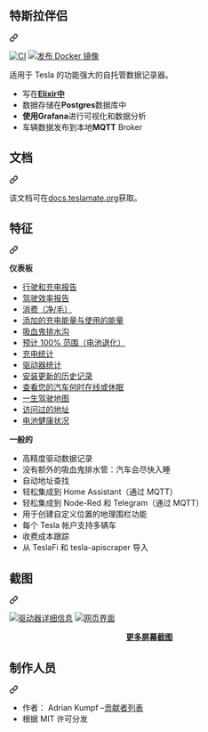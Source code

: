 <div class="Box-sc-g0xbh4-0 bJMeLZ js-snippet-clipboard-copy-unpositioned" data-hpc="true"><article class="markdown-body entry-content container-lg" itemprop="text"><div class="markdown-heading" dir="auto"><h1 tabindex="-1" class="heading-element" dir="auto"><font style="vertical-align: inherit;"><font style="vertical-align: inherit;">特斯拉伴侣</font></font></h1><a id="user-content-teslamate" class="anchor" aria-label="永久链接：特斯拉伴侣" href="#teslamate"><svg class="octicon octicon-link" viewBox="0 0 16 16" version="1.1" width="16" height="16" aria-hidden="true"><path d="m7.775 3.275 1.25-1.25a3.5 3.5 0 1 1 4.95 4.95l-2.5 2.5a3.5 3.5 0 0 1-4.95 0 .751.751 0 0 1 .018-1.042.751.751 0 0 1 1.042-.018 1.998 1.998 0 0 0 2.83 0l2.5-2.5a2.002 2.002 0 0 0-2.83-2.83l-1.25 1.25a.751.751 0 0 1-1.042-.018.751.751 0 0 1-.018-1.042Zm-4.69 9.64a1.998 1.998 0 0 0 2.83 0l1.25-1.25a.751.751 0 0 1 1.042.018.751.751 0 0 1 .018 1.042l-1.25 1.25a3.5 3.5 0 1 1-4.95-4.95l2.5-2.5a3.5 3.5 0 0 1 4.95 0 .751.751 0 0 1-.018 1.042.751.751 0 0 1-1.042.018 1.998 1.998 0 0 0-2.83 0l-2.5 2.5a1.998 1.998 0 0 0 0 2.83Z"></path></svg></a></div>
<p dir="auto"><a href="https://github.com/teslamate-org/teslamate/actions/workflows/elixir.yml"><img src="https://github.com/teslamate-org/teslamate/actions/workflows/elixir.yml/badge.svg" alt="CI" style="max-width: 100%;"></a>
<a href="https://github.com/teslamate-org/teslamate/actions/workflows/buildx.yml"><img src="https://github.com/teslamate-org/teslamate/actions/workflows/buildx.yml/badge.svg" alt="发布 Docker 镜像" style="max-width: 100%;"></a>
<a href="https://coveralls.io/github/teslamate-org/teslamate?branch=master" rel="nofollow"><img src="https://camo.githubusercontent.com/347bee44ca499d4b10912bd082abec964112133d0992cd829693f3120c94c3c0/68747470733a2f2f636f766572616c6c732e696f2f7265706f732f6769746875622f7465736c616d6174652d6f72672f7465736c616d6174652f62616467652e7376673f6272616e63683d6d6173746572" alt="" data-canonical-src="https://coveralls.io/repos/github/teslamate-org/teslamate/badge.svg?branch=master" style="max-width: 100%;"></a>
<a href="https://hub.docker.com/r/teslamate/teslamate" rel="nofollow"><img src="https://camo.githubusercontent.com/93595e5603ed58f304aa59c15c0f0b78aa4c45da9400d8a35df7c22cbc5a86a3/68747470733a2f2f696d672e736869656c64732e696f2f646f636b65722f762f7465736c616d6174652f7465736c616d6174652f6c6174657374" alt="" data-canonical-src="https://img.shields.io/docker/v/teslamate/teslamate/latest" style="max-width: 100%;"></a>
<a href="https://hub.docker.com/r/teslamate/teslamate" rel="nofollow"><img src="https://camo.githubusercontent.com/8c6c774b45d0eb8b396ae891277d908588d3a32695f25cfb052f78e698cc53b1/68747470733a2f2f696d672e736869656c64732e696f2f646f636b65722f696d6167652d73697a652f7465736c616d6174652f7465736c616d6174652f6c6174657374" alt="" data-canonical-src="https://img.shields.io/docker/image-size/teslamate/teslamate/latest" style="max-width: 100%;"></a>
<a href="https://hub.docker.com/r/teslamate/teslamate" rel="nofollow"><img src="https://camo.githubusercontent.com/825e098e759fad6efce30b07491a9541d540d05820258020556f42a2d7b55d31/68747470733a2f2f696d672e736869656c64732e696f2f646f636b65722f70756c6c732f7465736c616d6174652f7465736c616d6174653f636f6c6f723d253233303939636563" alt="" data-canonical-src="https://img.shields.io/docker/pulls/teslamate/teslamate?color=%23099cec" style="max-width: 100%;"></a></p>
<p dir="auto"><font style="vertical-align: inherit;"><font style="vertical-align: inherit;">适用于 Tesla 的功能强大的自托管数据记录器。</font></font></p>
<ul dir="auto">
<li><font style="vertical-align: inherit;"><font style="vertical-align: inherit;">写在</font></font><strong><a href="https://elixir-lang.org/" rel="nofollow"><font style="vertical-align: inherit;"><font style="vertical-align: inherit;">Elixir中</font></font></a></strong></li>
<li><font style="vertical-align: inherit;"><font style="vertical-align: inherit;">数据存储在</font></font><strong><font style="vertical-align: inherit;"><font style="vertical-align: inherit;">Postgres</font></font></strong><font style="vertical-align: inherit;"><font style="vertical-align: inherit;">数据库中</font></font></li>
<li><font style="vertical-align: inherit;"><strong><font style="vertical-align: inherit;">使用Grafana</font></strong><font style="vertical-align: inherit;">进行可视化和数据分析</font></font><strong><font style="vertical-align: inherit;"></font></strong></li>
<li><font style="vertical-align: inherit;"><font style="vertical-align: inherit;">车辆数据发布到本地</font></font><strong><font style="vertical-align: inherit;"><font style="vertical-align: inherit;">MQTT</font></font></strong><font style="vertical-align: inherit;"><font style="vertical-align: inherit;"> Broker</font></font></li>
</ul>
<div class="markdown-heading" dir="auto"><h2 tabindex="-1" class="heading-element" dir="auto"><font style="vertical-align: inherit;"><font style="vertical-align: inherit;">文档</font></font></h2><a id="user-content-documentation" class="anchor" aria-label="永久链接：文档" href="#documentation"><svg class="octicon octicon-link" viewBox="0 0 16 16" version="1.1" width="16" height="16" aria-hidden="true"><path d="m7.775 3.275 1.25-1.25a3.5 3.5 0 1 1 4.95 4.95l-2.5 2.5a3.5 3.5 0 0 1-4.95 0 .751.751 0 0 1 .018-1.042.751.751 0 0 1 1.042-.018 1.998 1.998 0 0 0 2.83 0l2.5-2.5a2.002 2.002 0 0 0-2.83-2.83l-1.25 1.25a.751.751 0 0 1-1.042-.018.751.751 0 0 1-.018-1.042Zm-4.69 9.64a1.998 1.998 0 0 0 2.83 0l1.25-1.25a.751.751 0 0 1 1.042.018.751.751 0 0 1 .018 1.042l-1.25 1.25a3.5 3.5 0 1 1-4.95-4.95l2.5-2.5a3.5 3.5 0 0 1 4.95 0 .751.751 0 0 1-.018 1.042.751.751 0 0 1-1.042.018 1.998 1.998 0 0 0-2.83 0l-2.5 2.5a1.998 1.998 0 0 0 0 2.83Z"></path></svg></a></div>
<p dir="auto"><font style="vertical-align: inherit;"><font style="vertical-align: inherit;">该文档可在</font></font><a href="https://docs.teslamate.org/" rel="nofollow"><font style="vertical-align: inherit;"><font style="vertical-align: inherit;">docs.teslamate.org</font></font></a><font style="vertical-align: inherit;"><font style="vertical-align: inherit;">获取。</font></font></p>
<div class="markdown-heading" dir="auto"><h2 tabindex="-1" class="heading-element" dir="auto"><font style="vertical-align: inherit;"><font style="vertical-align: inherit;">特征</font></font></h2><a id="user-content-features" class="anchor" aria-label="永久链接：特点" href="#features"><svg class="octicon octicon-link" viewBox="0 0 16 16" version="1.1" width="16" height="16" aria-hidden="true"><path d="m7.775 3.275 1.25-1.25a3.5 3.5 0 1 1 4.95 4.95l-2.5 2.5a3.5 3.5 0 0 1-4.95 0 .751.751 0 0 1 .018-1.042.751.751 0 0 1 1.042-.018 1.998 1.998 0 0 0 2.83 0l2.5-2.5a2.002 2.002 0 0 0-2.83-2.83l-1.25 1.25a.751.751 0 0 1-1.042-.018.751.751 0 0 1-.018-1.042Zm-4.69 9.64a1.998 1.998 0 0 0 2.83 0l1.25-1.25a.751.751 0 0 1 1.042.018.751.751 0 0 1 .018 1.042l-1.25 1.25a3.5 3.5 0 1 1-4.95-4.95l2.5-2.5a3.5 3.5 0 0 1 4.95 0 .751.751 0 0 1-.018 1.042.751.751 0 0 1-1.042.018 1.998 1.998 0 0 0-2.83 0l-2.5 2.5a1.998 1.998 0 0 0 0 2.83Z"></path></svg></a></div>
<p dir="auto"><strong><font style="vertical-align: inherit;"><font style="vertical-align: inherit;">仪表板</font></font></strong></p>
<ul dir="auto">
<li><a href="https://docs.teslamate.org/docs/screenshots#charging-details" rel="nofollow"><font style="vertical-align: inherit;"><font style="vertical-align: inherit;">行驶和充电报告</font></font></a></li>
<li><a href="https://docs.teslamate.org/docs/screenshots#efficiency" rel="nofollow"><font style="vertical-align: inherit;"><font style="vertical-align: inherit;">驾驶效率报告</font></font></a></li>
<li><a href="https://docs.teslamate.org/docs/screenshots#efficiency" rel="nofollow"><font style="vertical-align: inherit;"><font style="vertical-align: inherit;">消费（净/毛）</font></font></a></li>
<li><a href="https://docs.teslamate.org/docs/screenshots#charges" rel="nofollow"><font style="vertical-align: inherit;"><font style="vertical-align: inherit;">添加的充电能量与使用的能量</font></font></a></li>
<li><a href="https://docs.teslamate.org/docs/screenshots#vampire-drain" rel="nofollow"><font style="vertical-align: inherit;"><font style="vertical-align: inherit;">吸血鬼排水沟</font></font></a></li>
<li><a href="https://docs.teslamate.org/docs/screenshots#projected-range" rel="nofollow"><font style="vertical-align: inherit;"><font style="vertical-align: inherit;">预计 100% 范围（电池退化）</font></font></a></li>
<li><a href="https://docs.teslamate.org/docs/screenshots#charging-stats" rel="nofollow"><font style="vertical-align: inherit;"><font style="vertical-align: inherit;">充电统计</font></font></a></li>
<li><a href="https://docs.teslamate.org/docs/screenshots#drive-stats" rel="nofollow"><font style="vertical-align: inherit;"><font style="vertical-align: inherit;">驱动器统计</font></font></a></li>
<li><a href="https://docs.teslamate.org/docs/screenshots#updates" rel="nofollow"><font style="vertical-align: inherit;"><font style="vertical-align: inherit;">安装更新的历史记录</font></font></a></li>
<li><a href="https://docs.teslamate.org/docs/screenshots#states" rel="nofollow"><font style="vertical-align: inherit;"><font style="vertical-align: inherit;">查看您的汽车何时在线或休眠</font></font></a></li>
<li><a href="https://docs.teslamate.org/docs/screenshots/#lifetime-driving-map" rel="nofollow"><font style="vertical-align: inherit;"><font style="vertical-align: inherit;">一生驾驶地图</font></font></a></li>
<li><a href="https://docs.teslamate.org/docs/screenshots/#visited-addresses" rel="nofollow"><font style="vertical-align: inherit;"><font style="vertical-align: inherit;">访问过的地址</font></font></a></li>
<li><a href="https://docs.teslamate.org/docs/screenshots/#battery-health" rel="nofollow"><font style="vertical-align: inherit;"><font style="vertical-align: inherit;">电池健康状况</font></font></a></li>
</ul>
<p dir="auto"><strong><font style="vertical-align: inherit;"><font style="vertical-align: inherit;">一般的</font></font></strong></p>
<ul dir="auto">
<li><font style="vertical-align: inherit;"><font style="vertical-align: inherit;">高精度驱动数据记录</font></font></li>
<li><font style="vertical-align: inherit;"><font style="vertical-align: inherit;">没有额外的吸血鬼排水管：汽车会尽快入睡</font></font></li>
<li><font style="vertical-align: inherit;"><font style="vertical-align: inherit;">自动地址查找</font></font></li>
<li><font style="vertical-align: inherit;"><font style="vertical-align: inherit;">轻松集成到 Home Assistant（通过 MQTT）</font></font></li>
<li><font style="vertical-align: inherit;"><font style="vertical-align: inherit;">轻松集成到 Node-Red 和 Telegram（通过 MQTT）</font></font></li>
<li><font style="vertical-align: inherit;"><font style="vertical-align: inherit;">用于创建自定义位置的地理围栏功能</font></font></li>
<li><font style="vertical-align: inherit;"><font style="vertical-align: inherit;">每个 Tesla 帐户支持多辆车</font></font></li>
<li><font style="vertical-align: inherit;"><font style="vertical-align: inherit;">收费成本跟踪</font></font></li>
<li><font style="vertical-align: inherit;"><font style="vertical-align: inherit;">从 TeslaFi 和 tesla-apiscraper 导入</font></font></li>
</ul>
<div class="markdown-heading" dir="auto"><h2 tabindex="-1" class="heading-element" dir="auto"><font style="vertical-align: inherit;"><font style="vertical-align: inherit;">截图</font></font></h2><a id="user-content-screenshots" class="anchor" aria-label="永久链接：屏幕截图" href="#screenshots"><svg class="octicon octicon-link" viewBox="0 0 16 16" version="1.1" width="16" height="16" aria-hidden="true"><path d="m7.775 3.275 1.25-1.25a3.5 3.5 0 1 1 4.95 4.95l-2.5 2.5a3.5 3.5 0 0 1-4.95 0 .751.751 0 0 1 .018-1.042.751.751 0 0 1 1.042-.018 1.998 1.998 0 0 0 2.83 0l2.5-2.5a2.002 2.002 0 0 0-2.83-2.83l-1.25 1.25a.751.751 0 0 1-1.042-.018.751.751 0 0 1-.018-1.042Zm-4.69 9.64a1.998 1.998 0 0 0 2.83 0l1.25-1.25a.751.751 0 0 1 1.042.018.751.751 0 0 1 .018 1.042l-1.25 1.25a3.5 3.5 0 1 1-4.95-4.95l2.5-2.5a3.5 3.5 0 0 1 4.95 0 .751.751 0 0 1-.018 1.042.751.751 0 0 1-1.042.018 1.998 1.998 0 0 0-2.83 0l-2.5 2.5a1.998 1.998 0 0 0 0 2.83Z"></path></svg></a></div>
<p dir="auto"><a target="_blank" rel="noopener noreferrer" href="/teslamate-org/teslamate/blob/master/website/static/screenshots/drive.png"><img src="/teslamate-org/teslamate/raw/master/website/static/screenshots/drive.png" alt="驱动器详细信息" style="max-width: 100%;"></a>
<a target="_blank" rel="noopener noreferrer" href="/teslamate-org/teslamate/blob/master/website/static/screenshots/web_interface.png"><img src="/teslamate-org/teslamate/raw/master/website/static/screenshots/web_interface.png" alt="网页界面" style="max-width: 100%;"></a></p>
<p align="center" dir="auto">
  <strong><a href="https://docs.teslamate.org/docs/screenshots" rel="nofollow"><font style="vertical-align: inherit;"><font style="vertical-align: inherit;">更多屏幕截图</font></font></a></strong>
</p>
<div class="markdown-heading" dir="auto"><h2 tabindex="-1" class="heading-element" dir="auto"><font style="vertical-align: inherit;"><font style="vertical-align: inherit;">制作人员</font></font></h2><a id="user-content-credits" class="anchor" aria-label="永久链接：学分" href="#credits"><svg class="octicon octicon-link" viewBox="0 0 16 16" version="1.1" width="16" height="16" aria-hidden="true"><path d="m7.775 3.275 1.25-1.25a3.5 3.5 0 1 1 4.95 4.95l-2.5 2.5a3.5 3.5 0 0 1-4.95 0 .751.751 0 0 1 .018-1.042.751.751 0 0 1 1.042-.018 1.998 1.998 0 0 0 2.83 0l2.5-2.5a2.002 2.002 0 0 0-2.83-2.83l-1.25 1.25a.751.751 0 0 1-1.042-.018.751.751 0 0 1-.018-1.042Zm-4.69 9.64a1.998 1.998 0 0 0 2.83 0l1.25-1.25a.751.751 0 0 1 1.042.018.751.751 0 0 1 .018 1.042l-1.25 1.25a3.5 3.5 0 1 1-4.95-4.95l2.5-2.5a3.5 3.5 0 0 1 4.95 0 .751.751 0 0 1-.018 1.042.751.751 0 0 1-1.042.018 1.998 1.998 0 0 0-2.83 0l-2.5 2.5a1.998 1.998 0 0 0 0 2.83Z"></path></svg></a></div>
<ul dir="auto">
<li><font style="vertical-align: inherit;"><font style="vertical-align: inherit;">作者： Adrian Kumpf –</font></font><a href="https://github.com/teslamate-org/teslamate/graphs/contributors"><font style="vertical-align: inherit;"><font style="vertical-align: inherit;">贡献者列表</font></font></a></li>
<li><font style="vertical-align: inherit;"><font style="vertical-align: inherit;">根据 MIT 许可分发</font></font></li>
</ul>
</article></div>
